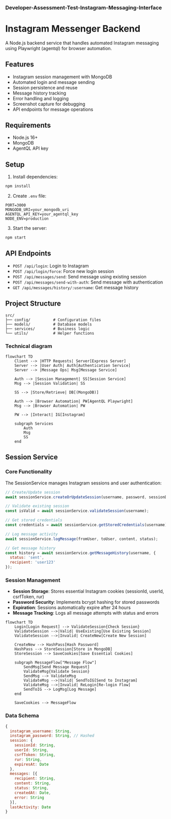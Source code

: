 ### Developer-Assessment-Test-Instagram-Messaging-Interface

# Instagram Messenger Backend

A Node.js backend service that handles automated Instagram messaging using Playwright (agentql) for browser automation.

## Features

- Instagram session management with MongoDB
- Automated login and message sending
- Session persistence and reuse
- Message history tracking
- Error handling and logging
- Screenshot capture for debugging
- API endpoints for message operations

## Requirements

- Node.js 16+
- MongoDB
- AgentQL API key

## Setup

1. Install dependencies:
```bash
npm install
```

2. Create `.env` file:
```env
PORT=3000
MONGODB_URI=your_mongodb_uri
AGENTQL_API_KEY=your_agentql_key
NODE_ENV=production
```

3. Start the server:
```bash
npm start
```

## API Endpoints

- `POST /api/login`: Login to Instagram
- `POST /api/login/force`: Force new login session
- `POST /api/messages/send`: Send message using existing session
- `POST /api/messages/send-with-auth`: Send message with authentication
- `GET /api/messages/history/:username`: Get message history

## Project Structure

```
src/
├── config/          # Configuration files
├── models/          # Database models
├── services/        # Business logic
└── utils/           # Helper functions
```

### Technical diagram

```mermaid
flowchart TD
    Client --> |HTTP Requests| Server[Express Server]
    Server --> |User Auth| Auth[Authentication Service]
    Server --> |Message Ops| Msg[Message Service]
    
    Auth --> |Session Management| SS[Session Service]
    Msg --> |Session Validation| SS
    
    SS --> |Store/Retrieve| DB[(MongoDB)]
    
    Auth --> |Browser Automation| PW[AgentQL Playwright]
    Msg --> |Browser Automation| PW
    
    PW --> |Interact| IG[Instagram]
    
    subgraph Services
        Auth
        Msg
        SS
    end
```

## Session Service

### Core Functionality

The SessionService manages Instagram sessions and user authentication:

```javascript
// Create/Update session
await sessionService.createOrUpdateSession(username, password, sessionData);

// Validate existing session
const isValid = await sessionService.validateSession(username);

// Get stored credentials
const credentials = await sessionService.getStoredCredentials(username);

// Log message activity
await sessionService.logMessage(fromUser, toUser, content, status);

// Get message history
const history = await sessionService.getMessageHistory(username, {
  status: 'sent',
  recipient: 'user123'
});
```

### Session Management

- **Session Storage**: Stores essential Instagram cookies (sessionId, userId, csrfToken, rur)
- **Password Security**: Implements bcrypt hashing for stored passwords
- **Expiration**: Sessions automatically expire after 24 hours
- **Message Tracking**: Logs all message attempts with status and errors

```mermaid
flowchart TD
    Login[Login Request] --> ValidateSession{Check Session}
    ValidateSession -->|Valid| UseExisting[Use Existing Session]
    ValidateSession -->|Invalid| CreateNew[Create New Session]
    
    CreateNew --> HashPass[Hash Password]
    HashPass --> StoreSession[Store in MongoDB]
    StoreSession --> SaveCookies[Save Essential Cookies]
    
    subgraph MessageFlow["Message Flow"]
        SendMsg[Send Message Request]
        ValidateMsg{Validate Session}
        SendMsg --> ValidateMsg
        ValidateMsg -->|Valid| SendToIG[Send to Instagram]
        ValidateMsg -->|Invalid| ReLogin[Re-login Flow]
        SendToIG --> LogMsg[Log Message]
    end
    
    SaveCookies --> MessageFlow
```

### Data Schema

```javascript
{
  instagram_username: String,
  instagram_password: String, // Hashed
  session: {
    sessionId: String,
    userId: String,
    csrfToken: String,
    rur: String,
    expiresAt: Date
  },
  messages: [{
    recipient: String,
    content: String,
    status: String,
    createdAt: Date,
    error: String
  }],
  lastActivity: Date
}
```